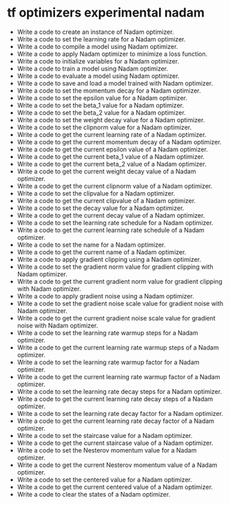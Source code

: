 # tf optimizers experimental nadam

- Write a code to create an instance of Nadam optimizer.
- Write a code to set the learning rate for a Nadam optimizer.
- Write a code to compile a model using Nadam optimizer.
- Write a code to apply Nadam optimizer to minimize a loss function.
- Write a code to initialize variables for a Nadam optimizer.
- Write a code to train a model using Nadam optimizer.
- Write a code to evaluate a model using Nadam optimizer.
- Write a code to save and load a model trained with Nadam optimizer.
- Write a code to set the momentum decay for a Nadam optimizer.
- Write a code to set the epsilon value for a Nadam optimizer.
- Write a code to set the beta_1 value for a Nadam optimizer.
- Write a code to set the beta_2 value for a Nadam optimizer.
- Write a code to set the weight decay value for a Nadam optimizer.
- Write a code to set the clipnorm value for a Nadam optimizer.
- Write a code to get the current learning rate of a Nadam optimizer.
- Write a code to get the current momentum decay of a Nadam optimizer.
- Write a code to get the current epsilon value of a Nadam optimizer.
- Write a code to get the current beta_1 value of a Nadam optimizer.
- Write a code to get the current beta_2 value of a Nadam optimizer.
- Write a code to get the current weight decay value of a Nadam optimizer.
- Write a code to get the current clipnorm value of a Nadam optimizer.
- Write a code to set the clipvalue for a Nadam optimizer.
- Write a code to get the current clipvalue of a Nadam optimizer.
- Write a code to set the decay value for a Nadam optimizer.
- Write a code to get the current decay value of a Nadam optimizer.
- Write a code to set the learning rate schedule for a Nadam optimizer.
- Write a code to get the current learning rate schedule of a Nadam optimizer.
- Write a code to set the name for a Nadam optimizer.
- Write a code to get the current name of a Nadam optimizer.
- Write a code to apply gradient clipping using a Nadam optimizer.
- Write a code to set the gradient norm value for gradient clipping with Nadam optimizer.
- Write a code to get the current gradient norm value for gradient clipping with Nadam optimizer.
- Write a code to apply gradient noise using a Nadam optimizer.
- Write a code to set the gradient noise scale value for gradient noise with Nadam optimizer.
- Write a code to get the current gradient noise scale value for gradient noise with Nadam optimizer.
- Write a code to set the learning rate warmup steps for a Nadam optimizer.
- Write a code to get the current learning rate warmup steps of a Nadam optimizer.
- Write a code to set the learning rate warmup factor for a Nadam optimizer.
- Write a code to get the current learning rate warmup factor of a Nadam optimizer.
- Write a code to set the learning rate decay steps for a Nadam optimizer.
- Write a code to get the current learning rate decay steps of a Nadam optimizer.
- Write a code to set the learning rate decay factor for a Nadam optimizer.
- Write a code to get the current learning rate decay factor of a Nadam optimizer.
- Write a code to set the staircase value for a Nadam optimizer.
- Write a code to get the current staircase value of a Nadam optimizer.
- Write a code to set the Nesterov momentum value for a Nadam optimizer.
- Write a code to get the current Nesterov momentum value of a Nadam optimizer.
- Write a code to set the centered value for a Nadam optimizer.
- Write a code to get the current centered value of a Nadam optimizer.
- Write a code to clear the states of a Nadam optimizer.